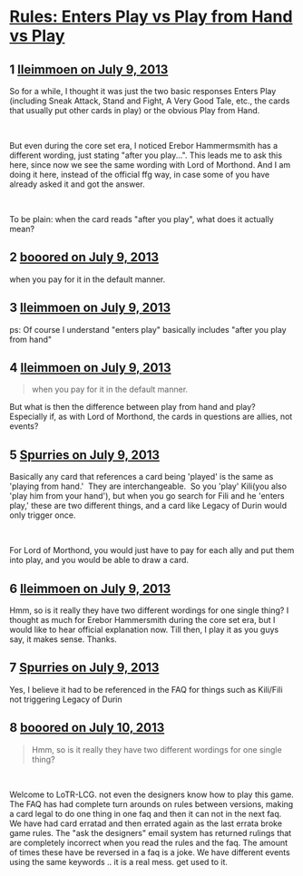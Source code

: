 # [Rules: Enters Play vs Play from Hand vs Play](https://community.fantasyflightgames.com/topic/86047-rules-enters-play-vs-play-from-hand-vs-play/)

## 1 [lleimmoen on July 9, 2013](https://community.fantasyflightgames.com/topic/86047-rules-enters-play-vs-play-from-hand-vs-play/?do=findComment&comment=810530)

So for a while, I thought it was just the two basic responses Enters Play (including Sneak Attack, Stand and Fight, A Very Good Tale, etc., the cards that usually put other cards in play) or the obvious Play from Hand.

 

But even during the core set era, I noticed Erebor Hammermsmith has a different wording, just stating "after you play...". This leads me to ask this here, since now we see the same wording with Lord of Morthond. And I am doing it here, instead of the official ffg way, in case some of you have already asked it and got the answer.

 

To be plain: when the card reads "after you play", what does it actually mean?

## 2 [booored on July 9, 2013](https://community.fantasyflightgames.com/topic/86047-rules-enters-play-vs-play-from-hand-vs-play/?do=findComment&comment=810546)

when you pay for it in the default manner.

## 3 [lleimmoen on July 9, 2013](https://community.fantasyflightgames.com/topic/86047-rules-enters-play-vs-play-from-hand-vs-play/?do=findComment&comment=810571)

ps: Of course I understand "enters play" basically includes "after you play from hand"

## 4 [lleimmoen on July 9, 2013](https://community.fantasyflightgames.com/topic/86047-rules-enters-play-vs-play-from-hand-vs-play/?do=findComment&comment=810572)

> when you pay for it in the default manner.

But what is then the difference between play from hand and play? Especially if, as with Lord of Morthond, the cards in questions are allies, not events?

## 5 [Spurries on July 9, 2013](https://community.fantasyflightgames.com/topic/86047-rules-enters-play-vs-play-from-hand-vs-play/?do=findComment&comment=810581)

Basically any card that references a card being 'played' is the same as 'playing from hand.'  They are interchangeable.  So you 'play' Kili(you also 'play him from your hand'), but when you go search for Fili and he 'enters play,' these are two different things, and a card like Legacy of Durin would only trigger once.

 

For Lord of Morthond, you would just have to pay for each ally and put them into play, and you would be able to draw a card.

## 6 [lleimmoen on July 9, 2013](https://community.fantasyflightgames.com/topic/86047-rules-enters-play-vs-play-from-hand-vs-play/?do=findComment&comment=810594)

Hmm, so is it really they have two different wordings for one single thing? I thought as much for Erebor Hammersmith during the core set era, but I would like to hear official explanation now. Till then, I play it as you guys say, it makes sense. Thanks.

## 7 [Spurries on July 9, 2013](https://community.fantasyflightgames.com/topic/86047-rules-enters-play-vs-play-from-hand-vs-play/?do=findComment&comment=810600)

Yes, I believe it had to be referenced in the FAQ for things such as Kili/Fili not triggering Legacy of Durin

## 8 [booored on July 10, 2013](https://community.fantasyflightgames.com/topic/86047-rules-enters-play-vs-play-from-hand-vs-play/?do=findComment&comment=811314)

> Hmm, so is it really they have two different wordings for one single thing?

 

Welcome to LoTR-LCG. not even the designers know how to play this game. The FAQ has had complete turn arounds on rules between versions, making a card legal to do one thing in one faq and then it can not in the next faq. We have had card erratad and then errated again as the last errata broke game rules. The "ask the designers" email system has returned rulings that are completely incorrect when you read the rules and the faq. The amount of times these have be reversed in a faq is a joke. We have different events using the same keywords .. it is a real mess. get used to it.


